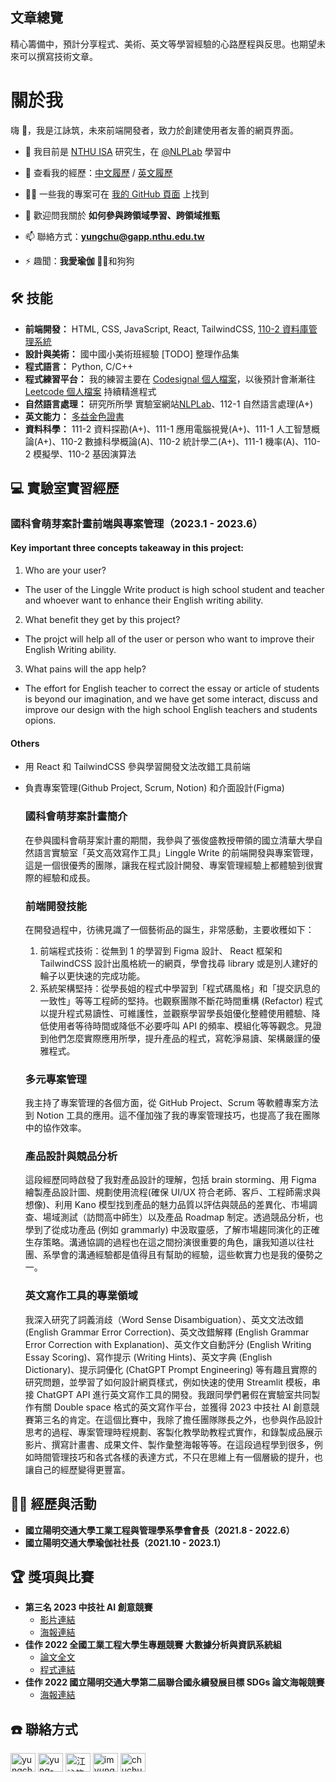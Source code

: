 ## 文章總覽

精心籌備中，預計分享程式、美術、英文等學習經驗的心路歷程與反思。也期望未來可以撰寫技術文章。

# 關於我

嗨 👋，我是江詠筑，未來前端開發者，致力於創建使用者友善的網頁界面。

- 🌱 我目前是 [NTHU ISA](https://isa.site.nthu.edu.tw) 研究生，在 [@NLPLab](http://www.nlplab.cc) 學習中

- 📄 查看我的經歷：[中文履歷](https://docs.google.com/document/d/1_pO1MJMC2__iarKsbvPb7G_iJeS3CJojkonQelAuQrI/edit?usp=sharing) / [英文履歷](https://docs.google.com/document/d/1sF_a3PMl_xfzvFeefmizUUD6As6yYLmRStVQRnXXhlo/edit?usp=sharing)

- 👨‍💻 一些我的專案可在 [我的 GitHub 頁面](https://github.com/imyungchu?tab=repositories) 上找到

- 💬 歡迎問我關於 **如何參與跨領域學習、跨領域推甄**

- 📫 聯絡方式：**yungchu@gapp.nthu.edu.tw**

- ⚡ 趣聞：**我愛瑜伽 🧘‍♀️**和狗狗

## 🛠️ 技能

- **前端開發：** HTML, CSS, JavaScript, React, TailwindCSS, [110-2 資料庫管理系統]()
- **設計與美術：** 國中國小美術班經驗 [TODO] 整理作品集
- **程式語言：** Python, C/C++
- **程式練習平台：** 我的練習主要在 [Codesignal 個人檔案](https://app.codesignal.com/profile/%E8%A9%A0%E7%AD%91_%E6%B1%9F)，以後預計會漸漸往 [Leetcode 個人檔案](https://leetcode.com/angie20920/) 持續精進程式
- **自然語言處理：** 研究所所學 實驗室網站[NLPLab](https://www.nlplab.cc/)、112-1 自然語言處理(A+)
- **英文能力：** [多益金色證書](https://drive.google.com/file/d/17xH5SxvC6x-Y01f9h9l1pu4RPFZIlpUU/preview)
- **資料科學：** 111-2 資料探勘(A+)、111-1 應用電腦視覺(A+)、111-1 人工智慧概論(A+)、110-2 數據科學概論(A)、110-2 統計學二(A+)、111-1 機率(A)、110-2 模擬學、110-2 基因演算法

## 💻 實驗室實習經歷

### 國科會萌芽案計畫前端與專案管理（2023.1 - 2023.6）

#### Key important three concepts takeaway in this project:

1. Who are your user?

- The user of the Linggle Write product is high school student and teacher and whoever want to enhance their English writing ability.

2. What benefit they get by this project?

- The projct will help all of the user or person who want to improve their English Writing ability.

3. What pains will the app help?

- The effort for English teacher to correct the essay or article of students is beyond our imagination, and we have get some interact, discuss and improve our design with the high school English teachers and students opions.

#### Others

- 用 React 和 TailwindCSS 參與學習開發文法改錯工具前端
- 負責專案管理(Github Project, Scrum, Notion) 和介面設計(Figma)

  ### 國科會萌芽案計畫簡介

  在參與國科會萌芽案計畫的期間，我參與了張俊盛教授帶領的國立清華大學自然語言實驗室「英文高效寫作工具」Linggle Write 的前端開發與專案管理，這是一個很優秀的團隊，讓我在程式設計開發、專案管理經驗上都體驗到很實際的經驗和成長。

  ### 前端開發技能

  在開發過程中，彷彿見識了一個藝術品的誕生，非常感動，主要收穫如下：

  1. 前端程式技術：從無到 1 的學習到 Figma 設計、 React 框架和 TailwindCSS 設計出風格統一的網頁，學會找尋 library 或是別人建好的輪子以更快速的完成功能。
  2. 系統架構堅持：從學長姐的程式中學習到「程式碼風格」和「提交訊息的一致性」等等工程師的堅持。也觀察團隊不斷花時間重構 (Refactor) 程式以提升程式易讀性、可維護性，並觀察學習學長姐優化整體使用體驗、降低使用者等待時間或降低不必要呼叫 API 的頻率、模組化等等觀念。見證到他們怎麼實際應用所學，提升產品的程式，寫乾淨易讀、架構嚴謹的優雅程式。

  ### 多元專案管理

  我主持了專案管理的各個方面，從 GitHub Project、Scrum 等軟體專案方法到 Notion 工具的應用。這不僅加強了我的專案管理技巧，也提高了我在團隊中的協作效率。

  ### 產品設計與競品分析

  這段經歷同時啟發了我對產品設計的理解，包括 brain storming、用 Figma 繪製產品設計圖、規劃使用流程(確保 UI/UX 符合老師、客戶、工程師需求與想像)、利用 Kano 模型找到產品的魅力品質以評估與競品的差異化、市場調查、場域測試（訪問高中師生）以及產品 Roadmap 制定。透過競品分析，也學到了從成功產品 (例如 grammarly) 中汲取靈感，了解市場趨同演化的正確生存策略。溝通協調的過程也在這之間扮演很重要的角色，讓我知道以往社團、系學會的溝通經驗都是值得且有幫助的經驗，這些軟實力也是我的優勢之一。

  ### 英文寫作工具的專業領域

  我深入研究了詞義消歧（Word Sense Disambiguation）、英文文法改錯 (English Grammar Error Correction)、英文改錯解釋 (English Grammar Error Correction with Explanation)、英文作文自動評分 (English Writing Essay Scoring)、寫作提示 (Writing Hints)、英文字典 (English Dictionary)、提示詞優化 (ChatGPT Prompt Engineering) 等有趣且實際的研究問題，並學習了如何設計網頁樣式，例如快速的使用 Streamlit 模板，串接 ChatGPT API 進行英文寫作工具的開發。我跟同學們暑假在實驗室共同製作有關 Double space 格式的英文寫作平台，並獲得 2023 中技社 AI 創意競賽第三名的肯定。在這個比賽中，我除了擔任團隊隊長之外，也參與作品設計思考的過程、專案管理時程規劃、客製化教學助教程式實作，和錄製成品展示影片、撰寫計畫書、成果文件、製作彙整海報等等。在這段過程學到很多，例如時間管理技巧和各式各樣的表達方式，不只在思維上有一個層級的提升，也讓自己的經歷變得更豐富。

## 🤼‍♂️ 經歷與活動

- **國立陽明交通大學工業工程與管理學系學會會長（2021.8 - 2022.6）**
- **國立陽明交通大學瑜伽社社長（2021.10 - 2023.1）**

## 🏆 獎項與比賽

- **第三名 2023 中技社 AI 創意競賽**
  - [影片連結](https://drive.google.com/file/d/1r71VcEtNgzNo8diUW2FwY8dGnONjAVhm/view?usp=drive_link)
  - [海報連結](https://drive.google.com/file/d/1X4JReUfHC9BH6DHqGYwu-_YfoxJOITVn/view?usp=sharing)
- **佳作 2022 全國工業工程大學生專題競賽 大數據分析與資訊系統組**
  - [論文全文](https://drive.google.com/file/d/1edGAIWy3XEC6kk66AQwiJQwly1DUlrq9/view?usp=sharing)
  - [程式連結](https://github.com/imyungchu/Sharing-bicycle-DL-GA)
- **佳作 2022 國立陽明交通大學第二屆聯合國永續發展目標 SDGs 論文海報競賽**
  - [海報連結](https://drive.google.com/file/d/1RqxI3m86yXWR4mn-CH-KQQQEgrGPjDtB/view?usp=sharing)

## ☎️ 聯絡方式

<p align="left">
  
<a href="https://tw.linkedin.com/in/yung-chu-chiang-30b747195?trk=profile-badge" target="blank"><img align="center" src="https://raw.githubusercontent.com/rahuldkjain/github-profile-readme-generator/master/src/images/icons/Social/linked-in-alt.svg" alt="yungchu chiang" height="30" width="40" /></a>
<a href="https://www.kaggle.com/yungchuchiang" target="blank"><img align="center" src="https://raw.githubusercontent.com/rahuldkjain/github-profile-readme-generator/master/src/images/icons/Social/kaggle.svg" alt="yung-chu ,chiang" height="30" width="40" /></a>
<a href="https://www.facebook.com/yongzhuj/" target="blank"><img align="center" src="https://raw.githubusercontent.com/rahuldkjain/github-profile-readme-generator/master/src/images/icons/Social/facebook.svg" alt="江詠筑" height="30" width="40" /></a>
<a href="https://instagram.com/imyungchu" target="blank"><img align="center" src="https://raw.githubusercontent.com/rahuldkjain/github-profile-readme-generator/master/src/images/icons/Social/instagram.svg" alt="imyungchu" height="30" width="40" /></a>
<a href="https://www.youtube.com/channel/UCFhsHnSLhKTZj_F4a2RGwVw" target="blank"><img align="center" src="https://raw.githubusercontent.com/rahuldkjain/github-profile-readme-generator/master/src/images/icons/Social/youtube.svg" alt="chuchulife" height="30" width="40" /></a>
</p>
